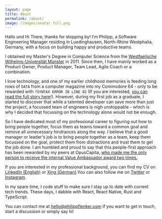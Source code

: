```yaml
---
layout: page
title: About
permalink: /about/
image: /images/avatar_full.png
---
```

Hallo und Hi There, thanks for stopping by! I'm Philipp, a Software Engineering
Manager residing in Luedinghausen, North-Rhine Westphalia, Germany, with a focus
on building happy and productive teams.

I obtained my Master's Degree in Computer Science from the [Westfaelische
Wilhelms-Universität Münster](https://www.uni-muenster.de) in 2011. Since then,
I have mainly worked as a Product Owner, Product Manager, Team Lead, Agile Coach
or a combination.

I love technology, and one of my earlier childhood memories is feeding long rows
of `DATA` from a computer magazine into my Commodore 64 - only to be rewarded
with `?SYNTAX ERROR IN LINE 82` (If you are interested, [you can read the full
story here](/sematary/what-me-worry)!). However, during my first job as a
graduate, I started to discover that while a talented developer can save more
than just the project, a focussed team of engineers is nigh unstoppable - which
is why I decided that focussing on the technology alone would not be enough. 

So I have dedicated most of my professional career to figuring out how to bring
people together, focus them as teams toward a common goal and remove all
unnecessary hindrances along the way. I believe that a good manager or leader's
job is to bring people together as a team, keep them focussed on the goal,
protect them from distractions and trust them to get the job done. I am humbled
and proud to say that this people-first approach has been rewarded by my peers
at OpusCapita, [who made me the only person to receive the internal Value
Ambassador award two
times.](https://www.opuscapita.com/blog/2020/meet-philipp-flenker)

If you are interested in my professional background, you can find my CV on
[LinkedIn (English)](https://www.linkedin.com/in/pflenker/) or [Xing
(German)](https://www.xing.com/profile/Philipp_Flenker/).You can also follow me
on [Twitter](https://twitter.com/philippflenker) or
[Instagram](https://www.instagram.com/philippflenker/?hl=en).

In my spare time, I code stuff to make sure I stay up to date with current tech
trends. These days, I dabble with React, React Native, Rust and TypeScript. 

You can contact me at
[hello@philippflenker.com](mailto:hello@philippflenker.com) if you want to get
in touch, start a discussion or simply say hi!
